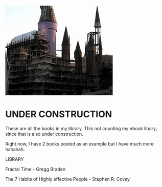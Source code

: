 ![banner](underconstruction.jpg)

# UNDER CONSTRUCTION

These are all the books in my library. This not counting my ebook libary, since that is also under construction.

Right now, I have 2 books posted as an example but I have much more hahahah.


LIBRARY

Fractal Time - Gregg Braden

The 7 Habits of Highly effective People - Stephen R. Covey

